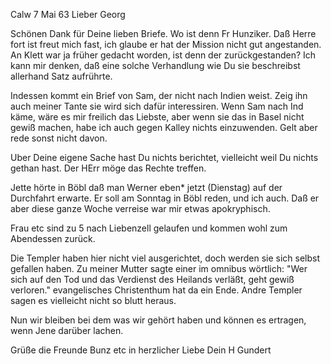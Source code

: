  Calw 7 Mai 63
Lieber Georg

Schönen Dank für Deine lieben Briefe. Wo ist denn Fr Hunziker. Daß Herre fort ist freut mich fast, ich glaube er hat der Mission nicht gut angestanden. An Klett war ja früher gedacht worden, ist denn der zurückgestanden? Ich kann mir denken, daß eine solche Verhandlung wie Du sie beschreibst allerhand Satz aufrührte.

Indessen kommt ein Brief von Sam, der nicht nach Indien weist. Zeig ihn auch meiner Tante sie wird sich dafür interessiren. Wenn Sam nach Ind käme, wäre es mir freilich das Liebste, aber wenn sie das in Basel nicht gewiß machen, habe ich auch gegen Kalley nichts einzuwenden. Gelt aber rede sonst nicht davon.

Uber Deine eigene Sache hast Du nichts berichtet, vielleicht weil Du nichts gethan hast. Der HErr möge das Rechte treffen.

Jette hörte in Böbl daß man Werner eben* jetzt (Dienstag) auf der Durchfahrt erwarte. Er soll am Sonntag in Böbl reden, und ich auch. Daß er aber diese ganze Woche verreise war mir etwas apokryphisch.

Frau etc sind zu 5 nach Liebenzell gelaufen und kommen wohl zum Abendessen zurück.

Die Templer haben hier nicht viel ausgerichtet, doch werden sie sich selbst gefallen haben. Zu meiner Mutter sagte einer im omnibus wörtlich: "Wer sich auf den Tod und das Verdienst des Heilands verläßt, geht gewiß verloren."
evangelisches Christenthum hat da ein Ende. Andre Templer sagen es vielleicht nicht so blutt heraus.

Nun wir bleiben bei dem was wir gehört haben und können es ertragen, wenn Jene darüber lachen.

Grüße die Freunde Bunz etc in herzlicher Liebe Dein
 H Gundert
